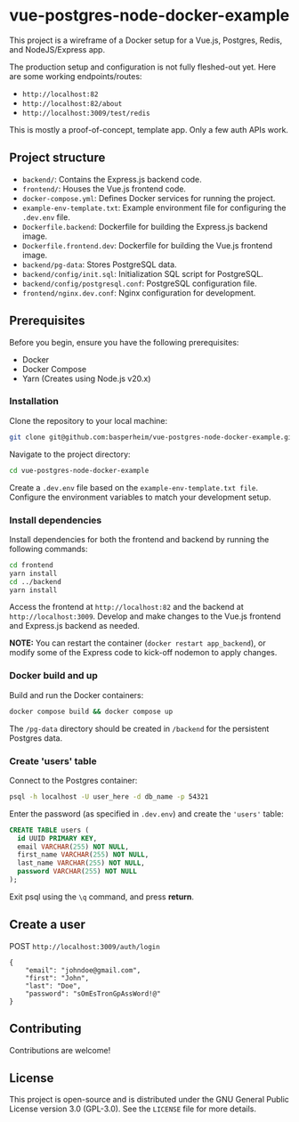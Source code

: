 # vue-postgres-node-docker-example

This project is a wireframe of a Docker setup for a Vue.js, Postgres, Redis, and NodeJS/Express app.

The production setup and configuration is not fully fleshed-out yet. Here are some working endpoints/routes:

- `http://localhost:82`
- `http://localhost:82/about`
- `http://localhost:3009/test/redis`

This is mostly a proof-of-concept, template app. Only a few auth APIs work.

## Project structure

- `backend/`: Contains the Express.js backend code.
- `frontend/`: Houses the Vue.js frontend code.
- `docker-compose.yml`: Defines Docker services for running the project.
- `example-env-template.txt`: Example environment file for configuring the `.dev.env` file.
- `Dockerfile.backend`: Dockerfile for building the Express.js backend image.
- `Dockerfile.frontend.dev`: Dockerfile for building the Vue.js frontend image.
- `backend/pg-data`: Stores PostgreSQL data.
- `backend/config/init.sql`: Initialization SQL script for PostgreSQL.
- `backend/config/postgresql.conf`: PostgreSQL configuration file.
- `frontend/nginx.dev.conf`: Nginx configuration for development.

## Prerequisites

Before you begin, ensure you have the following prerequisites:

- Docker
- Docker Compose
- Yarn (Creates using Node.js v20.x)

### Installation

Clone the repository to your local machine:

```bash
git clone git@github.com:basperheim/vue-postgres-node-docker-example.git
```

Navigate to the project directory:

```bash
cd vue-postgres-node-docker-example
```

Create a `.dev.env` file based on the `example-env-template.txt file`. Configure the environment variables to match your development setup.

### Install dependencies

Install dependencies for both the frontend and backend by running the following commands:

```bash
cd frontend
yarn install
cd ../backend
yarn install
```

Access the frontend at `http://localhost:82` and the backend at `http://localhost:3009`. Develop and make changes to the Vue.js frontend and Express.js backend as needed.

**NOTE:** You can restart the container (`docker restart app_backend`), or modify some of the Express code to kick-off nodemon to apply changes.

### Docker build and up

Build and run the Docker containers:

```bash
docker compose build && docker compose up
```

The `/pg-data` directory should be created in `/backend` for the persistent Postgres data.

### Create 'users' table

Connect to the Postgres container:

```bash
psql -h localhost -U user_here -d db_name -p 54321
```

Enter the password (as specified in `.dev.env`) and create the `'users'` table:

```sql
CREATE TABLE users (
  id UUID PRIMARY KEY,
  email VARCHAR(255) NOT NULL,
  first_name VARCHAR(255) NOT NULL,
  last_name VARCHAR(255) NOT NULL,
  password VARCHAR(255) NOT NULL
);
```

Exit psql using the `\q` command, and press <b>return</b>.

## Create a user

POST `http://localhost:3009/auth/login`

```
{
    "email": "johndoe@gmail.com",
    "first": "John",
    "last": "Doe",
    "password": "sOmEsTronGpAssWord!@"
}
```

## Contributing

Contributions are welcome!

## License

This project is open-source and is distributed under the GNU General Public License version 3.0 (GPL-3.0). See the `LICENSE` file for more details.
